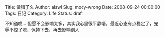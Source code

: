 Title: 做错了么
Author: alswl
Slug: mody-wrong
Date: 2008-09-24 00:00:00
Tags: 日记
Category: Life
Status: draft

不知道哎… 但愿不会影响太多，其实我心里很平静唔，最近心态有点稳定了，宠辱不惊了嗯，保持下去，再去影响别人

